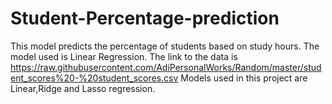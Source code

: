 # Student-Percentage-prediction
This model predicts the percentage of students based on study hours. The model used is Linear Regression.
The link to the data is https://raw.githubusercontent.com/AdiPersonalWorks/Random/master/student_scores%20-%20student_scores.csv
Models used in this project are Linear,Ridge and Lasso regression.
